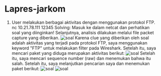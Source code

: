 # Lapres-jarkom
1. User melakukan berbagai aktivitas dengan menggunakan protokol FTP. nc 10.21.78.111 12345
   Solving: Masuk ke dalam netcat dan perhatikan soal yang diinginkan! Selanjutnya, analisis dilakukan melalui file packet capture yang diberikan.
![soal](https://github.com/Fanzapratama/Lapres-jarkom/blob/main/Screenshot%202023-09-22%20132011.png)
Karena clue yang diberikan oleh soal adalah aktivitas yang terjadi pada protokol FTP, saya menggunakan keyword "FTP" untuk melakukan filter pada Wireshark. Setelah itu, saya mencari paket yang diduga merupakan aktivitas berikut:
![soal](https://github.com/Fanzapratama/Lapres-jarkom/blob/main/Screenshot%202023-09-22%20144709.png)
Setelah itu, saya mencari sequence number (raw) dan menemukan bahwa itu salah. Setelah itu, saya melanjutkan pencarian saya dan menemukan paket berikut:
![soal](https://github.com/Fanzapratama/Lapres-jarkom/blob/main/Screenshot%202023-09-21%20184047.png)
![soal]()
